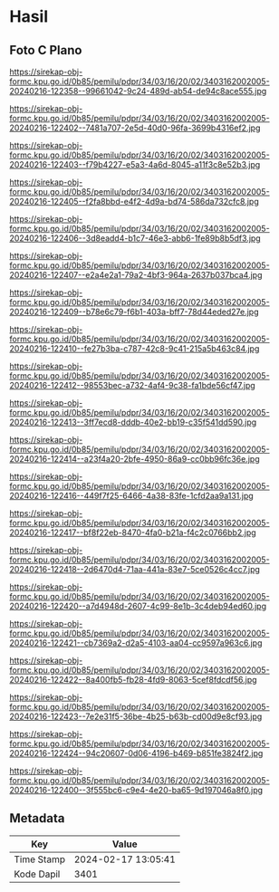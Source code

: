 # Hasil

## Foto C Plano

https://sirekap-obj-formc.kpu.go.id/0b85/pemilu/pdpr/34/03/16/20/02/3403162002005-20240216-122358--99661042-9c24-489d-ab54-de94c8ace555.jpg

https://sirekap-obj-formc.kpu.go.id/0b85/pemilu/pdpr/34/03/16/20/02/3403162002005-20240216-122402--7481a707-2e5d-40d0-96fa-3699b4316ef2.jpg

https://sirekap-obj-formc.kpu.go.id/0b85/pemilu/pdpr/34/03/16/20/02/3403162002005-20240216-122403--f79b4227-e5a3-4a6d-8045-a11f3c8e52b3.jpg

https://sirekap-obj-formc.kpu.go.id/0b85/pemilu/pdpr/34/03/16/20/02/3403162002005-20240216-122405--f2fa8bbd-e4f2-4d9a-bd74-586da732cfc8.jpg

https://sirekap-obj-formc.kpu.go.id/0b85/pemilu/pdpr/34/03/16/20/02/3403162002005-20240216-122406--3d8eadd4-b1c7-46e3-abb6-1fe89b8b5df3.jpg

https://sirekap-obj-formc.kpu.go.id/0b85/pemilu/pdpr/34/03/16/20/02/3403162002005-20240216-122407--e2a4e2a1-79a2-4bf3-964a-2637b037bca4.jpg

https://sirekap-obj-formc.kpu.go.id/0b85/pemilu/pdpr/34/03/16/20/02/3403162002005-20240216-122409--b78e6c79-f6b1-403a-bff7-78d44eded27e.jpg

https://sirekap-obj-formc.kpu.go.id/0b85/pemilu/pdpr/34/03/16/20/02/3403162002005-20240216-122410--fe27b3ba-c787-42c8-9c41-215a5b463c84.jpg

https://sirekap-obj-formc.kpu.go.id/0b85/pemilu/pdpr/34/03/16/20/02/3403162002005-20240216-122412--98553bec-a732-4af4-9c38-fa1bde56cf47.jpg

https://sirekap-obj-formc.kpu.go.id/0b85/pemilu/pdpr/34/03/16/20/02/3403162002005-20240216-122413--3ff7ecd8-dddb-40e2-bb19-c35f541dd590.jpg

https://sirekap-obj-formc.kpu.go.id/0b85/pemilu/pdpr/34/03/16/20/02/3403162002005-20240216-122414--a23f4a20-2bfe-4950-86a9-cc0bb96fc36e.jpg

https://sirekap-obj-formc.kpu.go.id/0b85/pemilu/pdpr/34/03/16/20/02/3403162002005-20240216-122416--449f7f25-6466-4a38-83fe-1cfd2aa9a131.jpg

https://sirekap-obj-formc.kpu.go.id/0b85/pemilu/pdpr/34/03/16/20/02/3403162002005-20240216-122417--bf8f22eb-8470-4fa0-b21a-f4c2c0766bb2.jpg

https://sirekap-obj-formc.kpu.go.id/0b85/pemilu/pdpr/34/03/16/20/02/3403162002005-20240216-122418--2d6470d4-71aa-441a-83e7-5ce0526c4cc7.jpg

https://sirekap-obj-formc.kpu.go.id/0b85/pemilu/pdpr/34/03/16/20/02/3403162002005-20240216-122420--a7d4948d-2607-4c99-8e1b-3c4deb94ed60.jpg

https://sirekap-obj-formc.kpu.go.id/0b85/pemilu/pdpr/34/03/16/20/02/3403162002005-20240216-122421--cb7369a2-d2a5-4103-aa04-cc9597a963c6.jpg

https://sirekap-obj-formc.kpu.go.id/0b85/pemilu/pdpr/34/03/16/20/02/3403162002005-20240216-122422--8a400fb5-fb28-4fd9-8063-5cef8fdcdf56.jpg

https://sirekap-obj-formc.kpu.go.id/0b85/pemilu/pdpr/34/03/16/20/02/3403162002005-20240216-122423--7e2e31f5-36be-4b25-b63b-cd00d9e8cf93.jpg

https://sirekap-obj-formc.kpu.go.id/0b85/pemilu/pdpr/34/03/16/20/02/3403162002005-20240216-122424--94c20607-0d06-4196-b469-b851fe3824f2.jpg

https://sirekap-obj-formc.kpu.go.id/0b85/pemilu/pdpr/34/03/16/20/02/3403162002005-20240216-122400--3f555bc6-c9e4-4e20-ba65-9d197046a8f0.jpg


## Metadata

| Key        | Value               |
| ---------- | ------------------- |
| Time Stamp | 2024-02-17 13:05:41 |
| Kode Dapil | 3401                |



